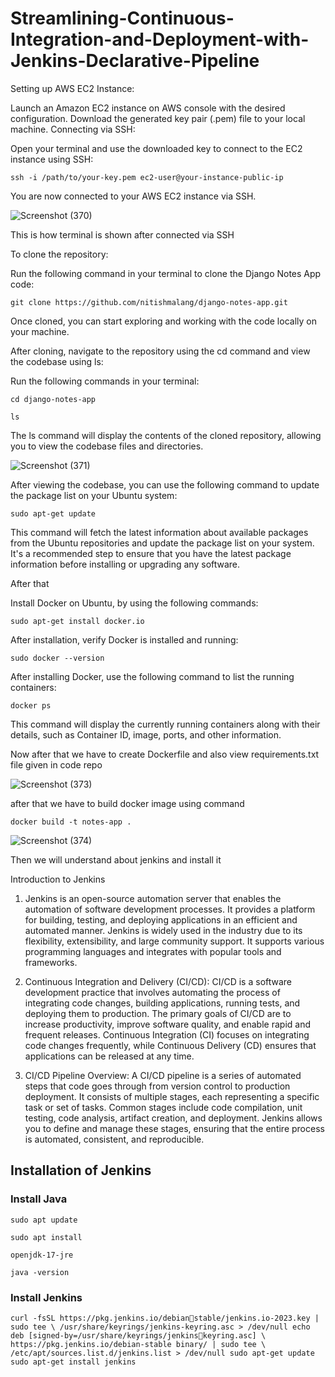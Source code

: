 # Streamlining-Continuous-Integration-and-Deployment-with-Jenkins-Declarative-Pipeline

Setting up AWS EC2 Instance:

Launch an Amazon EC2 instance on AWS console with the desired configuration.
Download the generated key pair (.pem) file to your local machine.
Connecting via SSH:

Open your terminal and use the downloaded key to connect to the EC2 instance using SSH:

`ssh -i /path/to/your-key.pem ec2-user@your-instance-public-ip`

You are now connected to your AWS EC2 instance via SSH.





![Screenshot (370)](https://github.com/nitishmalang/Streamlining-Continuous-Integration-and-Deployment-with-Jenkins-Declarative-Pipeline/assets/71919457/a529ff1e-e8c7-44b8-892d-b1e82afdd83b)

This is how terminal is shown after connected via SSH





To clone the repository:

Run the following command in your terminal to clone the Django Notes App code:


`git clone https://github.com/nitishmalang/django-notes-app.git`

Once cloned, you can start exploring and working with the code locally on your machine.



After cloning, navigate to the repository using the cd command and view the codebase using ls:

Run the following commands in your terminal:


`cd django-notes-app`


`ls`



The ls command will display the contents of the cloned repository, allowing you to view the codebase files and directories.


![Screenshot (371)](https://github.com/nitishmalang/Streamlining-Continuous-Integration-and-Deployment-with-Jenkins-Declarative-Pipeline/assets/71919457/4b719c81-20d8-4658-be6e-e81702955bed)



After viewing the codebase, you can use the following command to update the package list on your Ubuntu system:


`sudo apt-get update`


This command will fetch the latest information about available packages from the Ubuntu repositories and update the package list on your system. It's a recommended step to ensure that you have the latest package information before installing or upgrading any software.


After that

Install Docker on Ubuntu, by using the following commands:


`sudo apt-get install docker.io`

After installation, verify Docker is installed and running: 

`sudo docker --version`

After installing Docker, use the following command to list the running containers:


`docker ps`


This command will display the currently running containers along with their details, such as Container ID, image, ports, and other information.


Now after that we have to create Dockerfile and also view requirements.txt file given in code repo





![Screenshot (373)](https://github.com/nitishmalang/Streamlining-Continuous-Integration-and-Deployment-with-Jenkins-Declarative-Pipeline/assets/71919457/ab96d979-e7a8-47d8-a807-1f6021ae6b2c)



after that we have to build docker image using command

`docker build -t notes-app .`



![Screenshot (374)](https://github.com/nitishmalang/Streamlining-Continuous-Integration-and-Deployment-with-Jenkins-Declarative-Pipeline/assets/71919457/67ccef9e-d1eb-4001-a366-2ee5e382a907)


Then we will understand about jenkins and install it

Introduction to Jenkins

1. Jenkins is an open-source automation server that enables the automation of
software development processes. It provides a platform for building, testing,
and deploying applications in an efficient and automated manner. Jenkins is
widely used in the industry due to its flexibility, extensibility, and large
community support. It supports various programming languages and integrates
with popular tools and frameworks.

2. Continuous Integration and Delivery (CI/CD): CI/CD is a software development
practice that involves automating the process of integrating code changes,
building applications, running tests, and deploying them to production. The
primary goals of CI/CD are to increase productivity, improve software quality,
and enable rapid and frequent releases. Continuous Integration (CI) focuses on
integrating code changes frequently, while Continuous Delivery (CD) ensures
that applications can be released at any time.

3. CI/CD Pipeline Overview: A CI/CD pipeline is a series of automated steps that
code goes through from version control to production deployment. It consists
of multiple stages, each representing a specific task or set of tasks. Common
stages include code compilation, unit testing, code analysis, artifact creation,
and deployment. Jenkins allows you to define and manage these stages,
ensuring that the entire process is automated, consistent, and reproducible.

## Installation of Jenkins

### Install Java

`sudo apt update`

`sudo apt install`

`openjdk-17-jre`

`java -version`

### Install Jenkins

`curl -fsSL https://pkg.jenkins.io/debianstable/jenkins.io-2023.key | sudo tee \
 /usr/share/keyrings/jenkins-keyring.asc >
/dev/null
echo deb [signed-by=/usr/share/keyrings/jenkinskeyring.asc] \
 https://pkg.jenkins.io/debian-stable binary/ |
sudo tee \
 /etc/apt/sources.list.d/jenkins.list > /dev/null
sudo apt-get update
sudo apt-get install jenkins`





